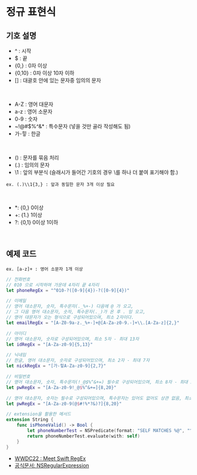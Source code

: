 # 정규 표현식


## 기호 설명
- ^ : 시작
- $ : 끝
- {0,} : 0자 이상
- {0,10} : 0자 이상 10자 이하
- [] : 대괄호 안에 있는 문자중 임의의 문자

</br>

- A-Z : 영어 대문자
- a-z : 영어 소문자
- 0-9 : 숫자
- ~!@#$%^&* : 특수문자 (넣을 것만 골라 작성해도 됨)
- 가-힣 : 한글

</br>

- () : 문자를 묶음 처리
- (.) : 임의의 문자
- \1 : 앞의 부분식 (슬래시가 들어간 기호의 경우 \를 하나 더 붙여 표기해야 함.)

```
ex. (.)\\1{3,} : 앞과 동일한 문자 3개 이상 필요
```
</br>

- *: {0,} 0이상
- +: {1.} 1이상
- ?: {0,1} 0이상 1이하

</br>

## 예제 코드

```
ex. [a-z]+ : 영어 소문자 1개 이상
```

```swift
// 전화번호
// 010 으로 시작하며 가운데 4자리 끝 4자리
let phoneRegEx = "^010-?([0-9]{4})-?([0-9]{4})"

// 이메일
// 영어 대소문자, 숫자, 특수문자(._%+-) 다음에 @ 가 오고,
// 그 다음 영어 대소문자, 숫자, 특수문자(._)가 온 후 . 잉 오고,
// 영어 대문자가 오는 형식으로 구성되어있으며, 최소 2자이다.
let emailRegEx = "[A-Z0-9a-z._%+-]+@[A-Za-z0-9.-]+\\.[A-Za-z]{2,}"

// 아이디
// 영어 대소문자, 숫자로 구성되어있으며, 최소 5자 - 최대 13자
let idRegEx = "[A-Za-z0-9]{5,13}"

// 닉네임
// 한글, 영어 대소문자, 숫자로 구성되어있으며, 최소 2자 - 최대 7자
let nickRegEx = "[가-힣A-Za-z0-9]{2,7}"

// 비밀번호
// 영어 대소문자, 숫자, 특수문자(!_@$%^&+=) 필수로 구성되어있으며, 최소 8자 - 최대 20자
let pwRegEx = "[A-Za-z0-9!_@$%^&+=]{8,20}"

// 영어 대소문자, 숫자는 필수로 구성되어있으며, 특수문자는 있어도 없어도 상관 없음, 최소 8자 - 최대 20자
let pwRegEx = "[A-Za-z0-9(@$#!%*?&)?]{8,20}"

// extension을 활용한 메서드
extension String {
    func isPhoneValid() -> Bool {
        let phoneNumberTest = NSPredicate(format: "SELF MATCHES %@", "^010-?([0-9]{4})-?([0-9]{4})")
        return phoneNumberTest.evaluate(with: self)
    }
}
```

- [WWDC22 : Meet Swift RegEx](https://developer.apple.com/wwdc22/110357)
- [공식문서: NSRegularExpression](https://developer.apple.com/documentation/foundation/nsregularexpression)
